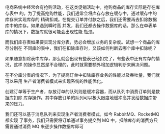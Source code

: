 
电商系统中经常会有抢购活动，在这类促销活动中，抢购商品的库存实际是存在库存表中
的。为了提高抢购性能，我们通常会将库存存放在缓存中，通过缓存中的库存来实现库存的
精确扣减。在提交订单并付款之后，我们还需要再去扣除数据库中的库存。如果遇到瞬时高
并发，我们还都去操作数据库的话，那么在单表单库的情况下，数据库就很可能会出现性能
瓶颈。

而我们库存表如果要实现分库分表，势必会增加业务的复杂度。试想一个商品的库存分别在
不同库的表中，我们在扣除库存时，又该如何判断去哪个库中扣除呢？

如果随意扣除表中库存，那么就会出现有些表已经扣完了，有些表中还有库存的情况，这样
的操作显然是不合理的，此时就需要额外增加逻辑判断来解决问题。

在不分库分表的情况下，为了提高订单中扣除库存业务的性能以及吞吐量，我们就可以采用
生产者消费者模式来实现系统的性能优化。

创建订单等于生产者，存放订单的队列则是缓冲容器，而从队列中消费订单则是数据库扣除
库存操作。其中存放订单的队列可以极大限度地缓冲高并发给数据库带来的压力。

我们还可以基于消息队列来实现生产者消费者模式，如今 RabbitMQ、RocketMQ 都实现
了事务，我们只需要将订单通过事务提交到 MQ 中，扣除库存的消费方只需要通过消费
MQ 来逐步操作数据库即可